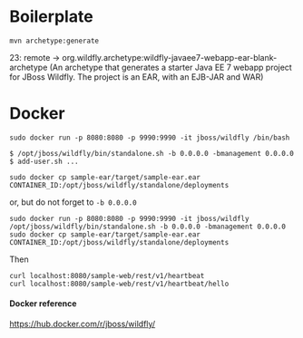 # Boilerplate

`mvn archetype:generate`

23: remote -> org.wildfly.archetype:wildfly-javaee7-webapp-ear-blank-archetype (An archetype that generates a starter Java EE 7 webapp project for JBoss Wildfly. The project is an EAR, with an EJB-JAR and WAR)

# Docker

```
sudo docker run -p 8080:8080 -p 9990:9990 -it jboss/wildfly /bin/bash

$ /opt/jboss/wildfly/bin/standalone.sh -b 0.0.0.0 -bmanagement 0.0.0.0
$ add-user.sh ...
                                               
sudo docker cp sample-ear/target/sample-ear.ear CONTAINER_ID:/opt/jboss/wildfly/standalone/deployments

```
or, but do not forget to `-b 0.0.0.0`


```
sudo docker run -p 8080:8080 -p 9990:9990 -it jboss/wildfly /opt/jboss/wildfly/bin/standalone.sh -b 0.0.0.0 -bmanagement 0.0.0.0
sudo docker cp sample-ear/target/sample-ear.ear CONTAINER_ID:/opt/jboss/wildfly/standalone/deployments
```

Then

```
curl localhost:8080/sample-web/rest/v1/heartbeat
curl localhost:8080/sample-web/rest/v1/heartbeat/hello
```


#### Docker reference
https://hub.docker.com/r/jboss/wildfly/
